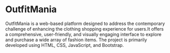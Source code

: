 # OutfitMania
OutfitMania is a web-based platform designed to address the contemporary challenge of
enhancing the clothing shopping experience for users.It offers a comprehensive, user-friendly, and visually
engaging interface to explore and purchase a wide array of fashion items. The project is
primarily developed using HTML, CSS, JavaScript, and Bootstrap. 

